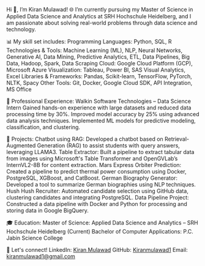 Hi 👋, I’m Kiran Mulawad!
🌐 I’m currently pursuing my Master of Science in Applied Data Science and Analytics at SRH Hochschule Heidelberg, and I am passionate about solving real-world problems through data science and technology.

📊 My skill set includes:
Programming Languages: Python, SQL, R
Technologies & Tools: Machine Learning (ML), NLP, Neural Networks, Generative AI, Data Mining, Predictive Analytics, ETL, Data Pipelines, Big Data, Hadoop, Spark, Data Scraping
Cloud: Google Cloud Platform (GCP), Microsoft Azure
Visualization: Tableau, Power BI, SAS Visual Analytics, Excel
Libraries & Frameworks: Pandas, Scikit-learn, TensorFlow, PyTorch, NLTK, Spacy
Other Tools: Git, Docker, Google Cloud SDK, API Integration, MS Office

💼 Professional Experience:
Walkin Software Technologies – Data Science Intern
Gained hands-on experience with large datasets and reduced data processing time by 30%.
Improved model accuracy by 25% using advanced data analysis techniques.
Implemented ML models for predictive modeling, classification, and clustering.

🚀 Projects:
Chatbot using RAG: Developed a chatbot based on Retrieval-Augmented Generation (RAG) to assist students with query answers, leveraging LLAMA3.
Table Extractor: Built a pipeline to extract tabular data from images using Microsoft's Table Transformer and OpenGVLab’s InternVL2-8B for content extraction.
Mars Express Orbiter Prediction: Created a pipeline to predict thermal power consumption using Docker, PostgreSQL, XGBoost, and CatBoost.
German Biography Generator: Developed a tool to summarize German biographies using NLP techniques.
Hush Hush Recruiter: Automated candidate selection using GitHub data, clustering candidates and integrating PostgreSQL.
Data Pipeline Project: Constructed a data pipeline with Docker and Python for processing and storing data in Google BigQuery.

🎓 Education:
Master of Science: Applied Data Science and Analytics – SRH Hochschule Heidelberg (Current)
Bachelor of Computer Applications: P.C. Jabin Science College

🔗 Let's connect!
LinkedIn: [Kiran Mulawad](https://www.linkedin.com/in/kiran-mulawad-4573b8229/)
GitHub: [Kiranmulawad1](https://github.com/Kiranmulawad1)
Email: kiranmulawad1@gmail.com

<!--
**Kiranmulawad1/Kiranmulawad1** is a ✨ _special_ ✨ repository because its `README.md` (this file) appears on your GitHub profile.

Here are some ideas to get you started:

- 🔭 I’m currently working on ...
- 🌱 I’m currently learning ...
- 👯 I’m looking to collaborate on ...
- 🤔 I’m looking for help with ...
- 💬 Ask me about ...
- 📫 How to reach me: ...
- 😄 Pronouns: ...
- ⚡ Fun fact: ...
-->
